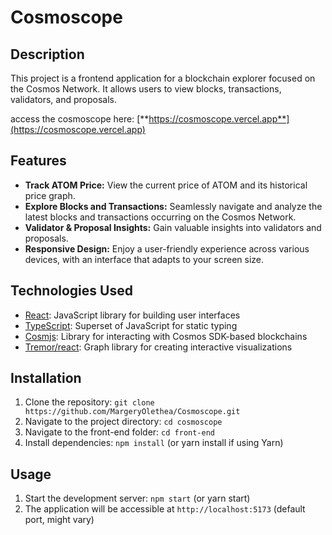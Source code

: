 # Cosmoscope 

## Description

This project is a frontend application for a blockchain explorer focused on the Cosmos Network. It allows users to view blocks, transactions, validators, and proposals.

access the cosmoscope here: [**https://cosmoscope.vercel.app**](https://cosmoscope.vercel.app)

## Features

- **Track ATOM Price:** View the current price of ATOM and its historical price graph.
- **Explore Blocks and Transactions:** Seamlessly navigate and analyze the latest blocks and transactions occurring on the Cosmos Network.
- **Validator & Proposal Insights:** Gain valuable insights into validators and proposals.
- **Responsive Design:** Enjoy a user-friendly experience across various devices, with an interface that adapts to your screen size.

## Technologies Used

- [React](https://react.dev/): JavaScript library for building user interfaces
- [TypeScript](https://www.typescriptlang.org/): Superset of JavaScript for static typing
- [Cosmjs](https://github.com/cosmos/cosmjs): Library for interacting with Cosmos SDK-based blockchains 
- [Tremor/react](https://github.com/tremorlabs/tremor): Graph library for creating interactive visualizations

## Installation

1. Clone the repository: `git clone https://github.com/MargeryOlethea/Cosmoscope.git`
2. Navigate to the project directory: `cd cosmoscope`
3. Navigate to the front-end folder: `cd front-end`
4. Install dependencies: `npm install` (or yarn install if using Yarn)

## Usage

1. Start the development server: `npm start` (or yarn start)
2. The application will be accessible at `http://localhost:5173` (default port, might vary)



